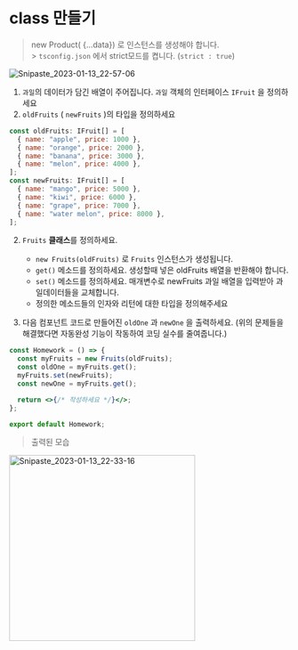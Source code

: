 # class 만들기

> new Product( {...data}) 로 인스턴스를 생성해야 합니다. <br> > `tsconfig.json` 에서 strict모드를 켭니다. (`strict : true`)

![Snipaste_2023-01-13_22-57-06](https://user-images.githubusercontent.com/54179672/212336788-590cfafb-41d7-47f8-a799-ce709250e5c1.png)

1. `과일`의 데이터가 담긴 배열이 주어집니다. `과일` 객체의 인터페이스 `IFruit` 을 정의하세요
2. `oldFruits` ( `newFruits` )의 타입을 정의하세요

```jsx
const oldFruits: IFruit[] = [
  { name: "apple", price: 1000 },
  { name: "orange", price: 2000 },
  { name: "banana", price: 3000 },
  { name: "melon", price: 4000 },
];
const newFruits: IFruit[] = [
  { name: "mango", price: 5000 },
  { name: "kiwi", price: 6000 },
  { name: "grape", price: 7000 },
  { name: "water melon", price: 8000 },
];
```

2. `Fruits` **클래스**를 정의하세요.

   - `new Fruits(oldFruits)` 로 `Fruits` 인스턴스가 생성됩니다.
   - `get()` 메소드를 정의하세요. 생성할때 넣은 oldFruits 배열을 반환해야 합니다.
   - `set()` 메소드를 정의하세요. 매개변수로 newFruits 과일 배열을 입력받아 과일데이터들을 교체합니다.
   - 정의한 메소드들의 인자와 리턴에 대한 타입을 정의해주세요

3. 다음 컴포넌트 코드로 만들어진 `oldOne` 과 `newOne` 을 출력하세요. (위의 문제들을 해결했다면 자동완성 기능이 작동하여 코딩 실수를 줄여줍니다.)

```jsx
const Homework = () => {
  const myFruits = new Fruits(oldFruits);
  const oldOne = myFruits.get();
  myFruits.set(newFruits);
  const newOne = myFruits.get();

  return <>{/* 작성하세요 */}</>;
};

export default Homework;
```
> 출력된 모습
<img width="334" alt="Snipaste_2023-01-13_22-33-16" src="https://user-images.githubusercontent.com/54179672/212336275-591da57b-293f-4b60-a236-8545c9ede60a.png">
